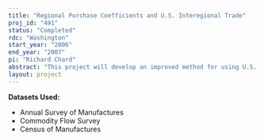 ```yaml
---
title: "Regional Purchase Coefficients and U.S. Interegional Trade"
proj_id: "491"
status: "Completed"
rdc: "Washington"
start_year: "2006"
end_year: "2007"
pi: "Richard Chard"
abstract: "This project will develop an improved method for using U.S. Census Bureau data to measure the economic impacts of the interregional flow of goods and services and by providing to the Census Bureau advice that will improve the methodologies used to collect information on the interregional flow of goods and services.  An additional purpose of this project is to analyze the shipment of manufactured goods among states and sub-state regions within the United States using Commodity Flows Survey (CFS) data. The analysis will model the patterns of trade in manufactured goods among states and BEA economic areas using widely accepted regional location theory.  Through this research, we plan to show how Census Bureau data could be better used to assess the economic impact of shocks by employing improved methods for using Census Bureau data and by suggesting changes to the collection methodologies used for the CFS. This will significantly benefit the Census Bureau through improved utility of its CFS.  The improved method employed for measuring the impact of economic shocks to localities relies on the estimation of regression-based Regional Purchase Coefficients (RPCs), based on Census Bureau microdata. We will calculate these RPCs using linked CFS, Annual Survey of Manufactures, and Census of Manufactures data. Ultimately, the RPCs will be used at BEA in two ways. First, an analysis of RPCs over time will shed light on how trade in intermediates has changed. Second, the RPCs will be used to estimate equations, which relate RPCs to characteristics of state economies."
layout: project
---
```


**Datasets Used:**

  - Annual Survey of Manufactures 
  - Commodity Flow Survey 
  - Census of Manufactures 

